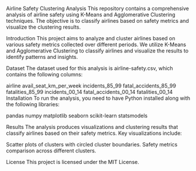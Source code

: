 Airline Safety Clustering Analysis
This repository contains a comprehensive analysis of airline safety using K-Means and Agglomerative Clustering techniques. The objective is to classify airlines based on safety metrics and visualize the clustering results.

Introduction
This project aims to analyze and cluster airlines based on various safety metrics collected over different periods. We utilize K-Means and Agglomerative Clustering to classify airlines and visualize the results to identify patterns and insights.

Dataset
The dataset used for this analysis is airline-safety.csv, which contains the following columns:

airline
avail_seat_km_per_week
incidents_85_99
fatal_accidents_85_99
fatalities_85_99
incidents_00_14
fatal_accidents_00_14
fatalities_00_14
Installation
To run the analysis, you need to have Python installed along with the following libraries:

pandas
numpy
matplotlib
seaborn
scikit-learn
statsmodels

Results
The analysis produces visualizations and clustering results that classify airlines based on their safety metrics. Key visualizations include:

Scatter plots of clusters with circled cluster boundaries.
Safety metrics comparison across different clusters.

License
This project is licensed under the MIT License.
